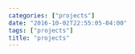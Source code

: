```yaml
---
categories: ["projects"]
date: "2016-10-02T22:55:05-04:00"
tags: ["projects"]
title: "projects"
---
```

